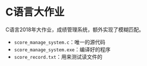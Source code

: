 # C语言大作业

C语言2018年大作业，成绩管理系统，额外实现了模糊匹配。

* `score_manage_system.c`：唯一的源代码
* `score_manage_system.exe`：编译好的程序
* `score_record.txt`：用来测试读文件的
